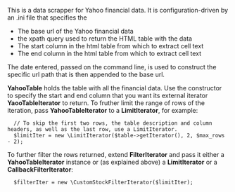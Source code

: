 This is a data scrapper for Yahoo financial data. It is configuration-driven by an .ini file that specifies the

* The base url of the Yahoo financial data
* the xpath query used to return the HTML table with the data
* The start column in the html table from which to extract cell text
* The end column in the html table from which to extract cell text

The date entered, passed on the command line, is used to construct the specific url path that is then appended to the base url. 

**YahooTable** holds the table with all the financial data. Use the constructor to specify the start and end column that you want its external iterator **YaooTableIterator**
to return.  To fruther limit the range of rows of the iteration, pass **YahooTableIterator** to a **LimitIterator**, for example:

	  // To skip the first two rows, the table description and column headers, as well as the last row, use a LimitIterator.
	  $limitIter = new \LimitIterator($table->getIterator(), 2, $max_rows - 2); 

 To further filter the rows returned, extend **FilterIterator** and pass it either a **YahooTableIterator** instance or (as explained above) a **LimitIterator** or a **CallbackFilterIterator**:

	  $filterIter = new \CustomStockFilterIterator($limitIter);
